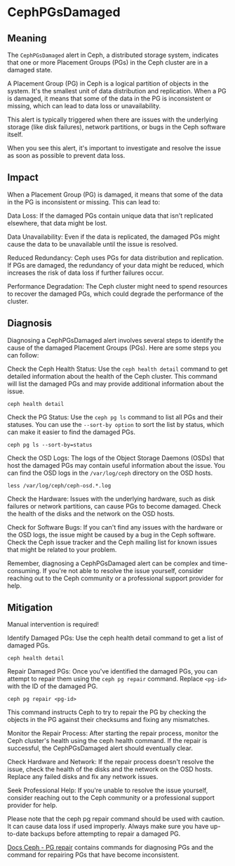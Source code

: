 # CephPGsDamaged

## Meaning

The `CephPGsDamaged` alert in Ceph, a distributed storage system, indicates that one or more Placement Groups (PGs) in the Ceph cluster are in a damaged state.

A Placement Group (PG) in Ceph is a logical partition of objects in the system.
It's the smallest unit of data distribution and replication. When a PG is damaged, it means that some of the data in the PG is inconsistent or missing, which can lead to data loss or unavailability.

This alert is typically triggered when there are issues with the underlying storage (like disk failures), network partitions, or bugs in the Ceph software itself.

When you see this alert, it's important to investigate and resolve the issue as soon as possible to prevent data loss.

## Impact

When a Placement Group (PG) is damaged, it means that some of the data in the PG is inconsistent or missing. This can lead to:

Data Loss: If the damaged PGs contain unique data that isn't replicated elsewhere, that data might be lost.

Data Unavailability: Even if the data is replicated, the damaged PGs might cause the data to be unavailable until the issue is resolved.

Reduced Redundancy: Ceph uses PGs for data distribution and replication. If PGs are damaged, the redundancy of your data might be reduced, which increases the risk of data loss if further failures occur.

Performance Degradation: The Ceph cluster might need to spend resources to recover the damaged PGs, which could degrade the performance of the cluster.

## Diagnosis

Diagnosing a CephPGsDamaged alert involves several steps to identify the cause of the damaged Placement Groups (PGs). Here are some steps you can follow:

Check the Ceph Health Status: Use the `ceph health detail` command to get detailed information about the health of the Ceph cluster. This command will list the damaged PGs and may provide additional information about the issue.

```console
ceph health detail
```

Check the PG Status: Use the `ceph pg ls` command to list all PGs and their statuses. You can use the `--sort-by option` to sort the list by status, which can make it easier to find the damaged PGs.

```console
ceph pg ls --sort-by=status
```

Check the OSD Logs: The logs of the Object Storage Daemons (OSDs) that host the damaged PGs may contain useful information about the issue. You can find the OSD logs in the `/var/log/ceph` directory on the OSD hosts.

```console
less /var/log/ceph/ceph-osd.*.log
```

Check the Hardware: Issues with the underlying hardware, such as disk failures or network partitions, can cause PGs to become damaged. Check the health of the disks and the network on the OSD hosts.

Check for Software Bugs: If you can't find any issues with the hardware or the OSD logs, the issue might be caused by a bug in the Ceph software.
Check the Ceph issue tracker and the Ceph mailing list for known issues that might be related to your problem.

Remember, diagnosing a CephPGsDamaged alert can be complex and time-consuming. If you're not able to resolve the issue yourself, consider reaching out to the Ceph community or a professional support provider for help.

## Mitigation

Manual intervention is required!

Identify Damaged PGs: Use the ceph health detail command to get a list of damaged PGs.

```console
ceph health detail
```

Repair Damaged PGs: Once you've identified the damaged PGs, you can attempt to repair them using the `ceph pg repair` command. Replace `<pg-id>` with the ID of the damaged PG.

```console
ceph pg repair <pg-id>
```

This command instructs Ceph to try to repair the PG by checking the objects in the PG against their checksums and fixing any mismatches.

Monitor the Repair Process: After starting the repair process, monitor the Ceph cluster's health using the ceph health command. If the repair is successful, the CephPGsDamaged alert should eventually clear.

Check Hardware and Network: If the repair process doesn't resolve the issue, check the health of the disks and the network on the OSD hosts. Replace any failed disks and fix any network issues.

Seek Professional Help: If you're unable to resolve the issue yourself, consider reaching out to the Ceph community or a professional support provider for help.

Please note that the ceph pg repair command should be used with caution. It can cause data loss if used improperly. Always make sure you have up-to-date backups before attempting to repair a damaged PG.

[Docs Ceph - PG repair](https://docs.ceph.com/en/latest/rados/operations/pg-repair/) contains commands for diagnosing PGs and the command for repairing PGs that have become inconsistent.
